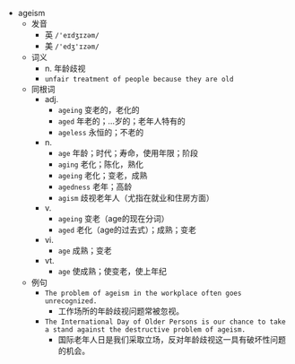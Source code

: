 - ageism
  - 发音
    - 英 `/'eɪdʒɪzəm/`
    - 美 `/'edʒ'ɪzəm/`
  - 词义
    - n. 年龄歧视
    - `unfair treatment of people because they are old`
  - 同根词
    - adj.
      - `ageing` 变老的，老化的
      - `aged` 年老的；…岁的；老年人特有的
      - `ageless` 永恒的；不老的
    - n.
      - `age` 年龄；时代；寿命，使用年限；阶段
      - `aging` 老化；陈化，熟化
      - `ageing` 老化；变老，成熟
      - `agedness` 老年；高龄
      - `agism` 歧视老年人（尤指在就业和住房方面）
    - v.
      - `ageing` 变老（age的现在分词）
      - `aged` 老化（age的过去式）；成熟；变老
    - vi.
      - `age` 成熟；变老
    - vt.
      - `age` 使成熟；使变老，使上年纪
  - 例句
    - `The problem of ageism in the workplace often goes unrecognized.`
      - 工作场所的年龄歧视问题常被忽视。
    - `The International Day of Older Persons is our chance to take a stand against the destructive problem of ageism.`
      - 国际老年人日是我们采取立场，反对年龄歧视这一具有破坏性问题的机会。

